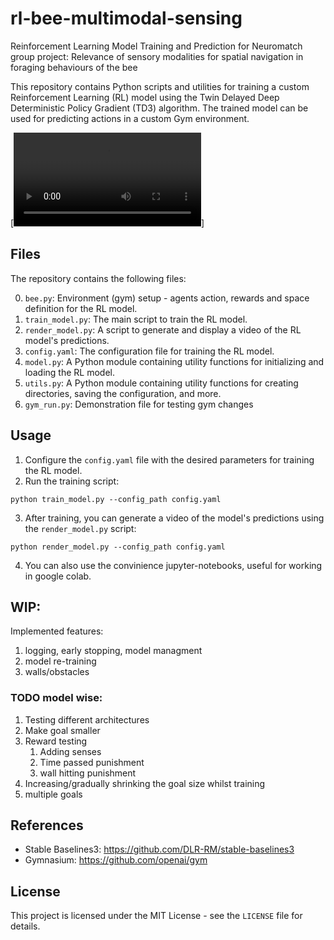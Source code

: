 # rl-bee-multimodal-sensing 
Reinforcement Learning Model Training and Prediction for Neuromatch group project: Relevance of sensory modalities for spatial navigation in foraging behaviours of the bee

This repository contains Python scripts and utilities for training a custom Reinforcement Learning (RL) model using the Twin Delayed Deep Deterministic Policy Gradient (TD3) algorithm. The trained model can be used for predicting actions in a custom Gym environment.


[![Bee Demo](https://raw.githubusercontent.com/alTeska/rl-bee-multimodal-sensing/analysis/complex.mp4)]

## Files

The repository contains the following files:

0. `bee.py`: Environment (gym) setup - agents action, rewards and space definition for the RL model.
1. `train_model.py`: The main script to train the RL model.
2. `render_model.py`: A script to generate and display a video of the RL model's predictions.
3. `config.yaml`: The configuration file for training the RL model.
4. `model.py`: A Python module containing utility functions for initializing and loading the RL model.
5. `utils.py`: A Python module containing utility functions for creating directories, saving the configuration, and more.
6. `gym_run.py`: Demonstration file for testing gym changes


## Usage

1. Configure the `config.yaml` file with the desired parameters for training the RL model.
2. Run the training script:

```python train_model.py --config_path config.yaml```


3. After training, you can generate a video of the model's predictions using the `render_model.py` script:

```python render_model.py --config_path config.yaml```


4. You can also use the convinience jupyter-notebooks, useful for working in google colab.


## WIP:
Implemented features: 
1. logging, early stopping, model managment
2. model re-training
3. walls/obstacles

### TODO model wise:
1. Testing different architectures
2. Make goal smaller
3. Reward testing 
   1. Adding senses
   2. Time passed punishment
   3. wall hitting punishment
4. Increasing/gradually shrinking the goal size whilst training
5. multiple goals


## References

- Stable Baselines3: https://github.com/DLR-RM/stable-baselines3
- Gymnasium: https://github.com/openai/gym

## License

This project is licensed under the MIT License - see the `LICENSE` file for details.

